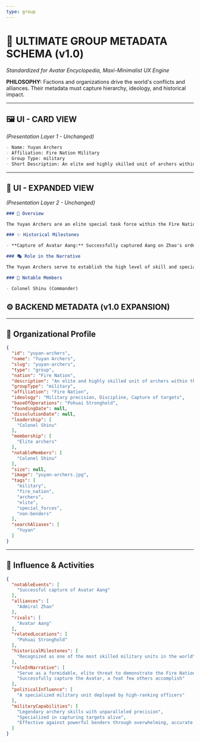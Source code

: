 ```yaml
---
type: group
---
```


# 🏰 ULTIMATE GROUP METADATA SCHEMA (v1.0)

*Standardized for Avatar Encyclopedia, Maxi-Minimalist UX Engine*

**PHILOSOPHY:** Factions and organizations drive the world's conflicts and alliances. Their metadata must capture hierarchy, ideology, and historical impact.

---

## 🖼️ UI - CARD VIEW

*(Presentation Layer 1 - Unchanged)*

```md
- Name: Yuyan Archers
- Affiliation: Fire Nation Military
- Group Type: military
- Short Description: An elite and highly skilled unit of archers within the Fire Nation Army, renowned for their incredible precision and ability to capture targets without killing them.
```

---

## 📖 UI - EXPANDED VIEW

*(Presentation Layer 2 - Unchanged)*

```md
### 📖 Overview

The Yuyan Archers are an elite special task force within the Fire Nation Army. Commanded by Colonel Shinu, they are legendary for their unparalleled skill in archery. Admiral Zhao claimed they were capable of pinning a fly to a tree from one hundred yards away without killing it, a testament to their precision and discipline. Their primary role is to capture high-value targets, and they were deployed by Zhao to capture Avatar Aang.

### ✨ Historical Milestones

- **Capture of Avatar Aang:** Successfully captured Aang on Zhao's orders, demonstrating their formidable skill by overwhelming him, though he later escaped with the help of the Blue Spirit.

### 🎭 Role in the Narrative

The Yuyan Archers serve to establish the high level of skill and specialization within the Fire Nation military. Their successful capture of a fully alert Avatar Aang demonstrates that even powerful benders are vulnerable to highly skilled non-benders, raising the stakes of the conflict. Their appearance is brief but memorable, showcasing them as one of the most elite forces in the world.

### 🌟 Notable Members

- Colonel Shinu (Commander)

```

## ⚙️ BACKEND METADATA (v1.0 EXPANSION)

---

## 🧮 Organizational Profile

```json
{
  "id": "yuyan-archers",
  "name": "Yuyan Archers",
  "slug": "yuyan-archers",
  "type": "group",
  "nation": "Fire Nation",
  "description": "An elite and highly skilled unit of archers within the Fire Nation Army, renowned for their incredible precision. They are capable of pinning a fly to a tree from one hundred yards away without killing it.",
  "groupType": "military",
  "affiliation": "Fire Nation",
  "ideology": "Military precision, Discipline, Capture of targets",
  "baseOfOperations": "Pohuai Stronghold",
  "foundingDate": null,
  "dissolutionDate": null,
  "leadership": [
    "Colonel Shinu"
  ],
  "membership": [
    "Elite archers"
  ],
  "notableMembers": [
    "Colonel Shinu"
  ],
  "size": null,
  "image": "yuyan-archers.jpg",
  "tags": [
    "military",
    "fire_nation",
    "archers",
    "elite",
    "special_forces",
    "non-benders"
  ],
  "searchAliases": [
    "Yuyan"
  ]
}
```

---

## 📜 Influence & Activities

```json
{
  "notableEvents": [
    "Successful capture of Avatar Aang"
  ],
  "alliances": [
    "Admiral Zhao"
  ],
  "rivals": [
    "Avatar Aang"
  ],
  "relatedLocations": [
    "Pohuai Stronghold"
  ],
  "historicalMilestones": [
    "Recognized as one of the most skilled military units in the world"
  ],
  "roleInNarrative": [
    "Serve as a formidable, elite threat to demonstrate the Fire Nation's power",
    "Successfully capture the Avatar, a feat few others accomplish"
  ],
  "politicalInfluence": [
    "A specialized military unit deployed by high-ranking officers"
  ],
  "militaryCapabilities": [
    "Legendary archery skills with unparalleled precision",
    "Specialized in capturing targets alive",
    "Effective against powerful benders through overwhelming, accurate projectile fire"
  ]
}
```
